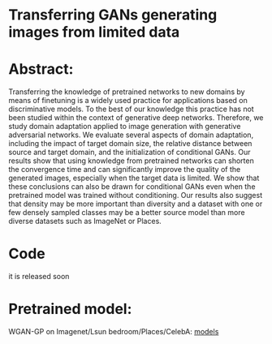 # Transferring GANs generating images from limited data
# Abstract: 
Transferring the knowledge of pretrained networks to new domains by means of finetuning is a widely used practice for applications based on discriminative models. To the best of our knowledge this practice has not been studied within the context of generative deep networks. Therefore, we study domain adaptation applied to image generation with generative adversarial networks. We evaluate several aspects of domain adaptation, including the impact of target domain size, the relative distance between source and target domain, and the initialization of conditional GANs. Our results show that using knowledge from pretrained networks can shorten the convergence time and can significantly improve the quality of the generated images, especially when the target data is limited. We show that these conclusions can also be drawn for conditional GANs even when the pretrained model was trained without conditioning. Our results also suggest that density may be more important than diversity and a dataset with one or few densely sampled classes may be a better source model than more diverse datasets such as ImageNet or Places.
# Code
it is released soon
# Pretrained model:
WGAN-GP on Imagenet/Lsun bedroom/Places/CelebA: [models](https://drive.google.com/drive/folders/1v-BY_hvT61KlWewD_wRdY1h4u3Pm3ib7)


